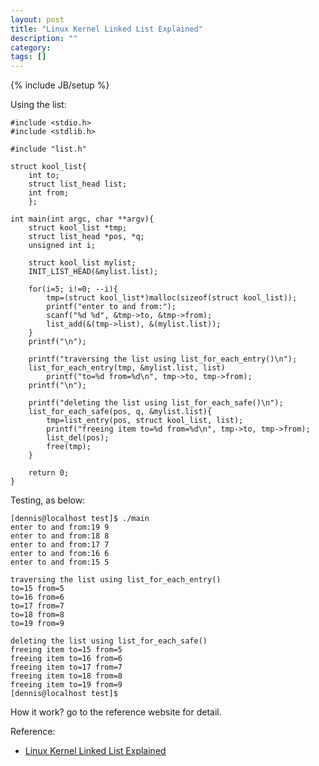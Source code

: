 ```yaml
---
layout: post
title: "Linux Kernel Linked List Explained"
description: ""
category:
tags: []
---
```

{% include JB/setup %}

Using the list:

	#include <stdio.h>
	#include <stdlib.h>

	#include "list.h"

	struct kool_list{
		int to;
		struct list_head list;
		int from;
		};
																					
	int main(int argc, char **argv){
		struct kool_list *tmp;
		struct list_head *pos, *q;
		unsigned int i;
																					
		struct kool_list mylist;
		INIT_LIST_HEAD(&mylist.list);
																					
		for(i=5; i!=0; --i){
			tmp=(struct kool_list*)malloc(sizeof(struct kool_list));
			printf("enter to and from:");
			scanf("%d %d", &tmp->to, &tmp->from);
			list_add(&(tmp->list), &(mylist.list));
		}
		printf("\n");
																					
		printf("traversing the list using list_for_each_entry()\n");
		list_for_each_entry(tmp, &mylist.list, list)
			printf("to=%d from=%d\n", tmp->to, tmp->from);
		printf("\n");
																					
		printf("deleting the list using list_for_each_safe()\n");
		list_for_each_safe(pos, q, &mylist.list){
			tmp=list_entry(pos, struct kool_list, list);
			printf("freeing item to=%d from=%d\n", tmp->to, tmp->from);
			list_del(pos);
			free(tmp);
		}
																					
		return 0;
	}

Testing, as below:

	[dennis@localhost test]$ ./main
	enter to and from:19 9
	enter to and from:18 8
	enter to and from:17 7
	enter to and from:16 6
	enter to and from:15 5

	traversing the list using list_for_each_entry()
	to=15 from=5
	to=16 from=6
	to=17 from=7
	to=18 from=8
	to=19 from=9

	deleting the list using list_for_each_safe()
	freeing item to=15 from=5
	freeing item to=16 from=6
	freeing item to=17 from=7
	freeing item to=18 from=8
	freeing item to=19 from=9
	[dennis@localhost test]$

How it work? go to the reference website for detail.


Reference:

* [Linux Kernel Linked List Explained](http://isis.poly.edu/kulesh/stuff/src/klist/)
